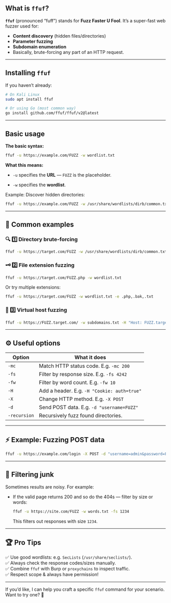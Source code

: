 ## What is `ffuf`?

**`ffuf`** (pronounced “fuff”) stands for **Fuzz Faster U Fool**. It’s a super-fast web fuzzer used for:
- **Content discovery** (hidden files/directories)
- **Parameter fuzzing**
- **Subdomain enumeration**
- Basically, brute-forcing any part of an HTTP request.

---

## Installing `ffuf`

If you haven’t already:

```bash
# On Kali Linux
sudo apt install ffuf

# Or using Go (most common way)
go install github.com/ffuf/ffuf/v2@latest
```

---

## Basic usage

**The basic syntax:**

```bash
ffuf -u https://example.com/FUZZ -w wordlist.txt
```

**What this means:**

- `-u` specifies the **URL** — `FUZZ` is the placeholder.
    
- `-w` specifies the **wordlist**.
    

Example: Discover hidden directories:

```bash
ffuf -u https://example.com/FUZZ -w /usr/share/wordlists/dirb/common.txt
```

---

## 🧩 Common examples

### 🔍 1️⃣ Directory brute-forcing

```bash
ffuf -u https://target.com/FUZZ -w /usr/share/wordlists/dirb/common.txt
```

### 🗝️ 2️⃣ File extension fuzzing

```bash
ffuf -u https://target.com/FUZZ.php -w wordlist.txt
```

Or try multiple extensions:

```bash
ffuf -u https://target.com/FUZZ -w wordlist.txt -e .php,.bak,.txt
```

### 🔎 3️⃣ Virtual host fuzzing

```bash
ffuf -u https://FUZZ.target.com/ -w subdomains.txt -H "Host: FUZZ.target.com"
```

---

## ⚙️ Useful options

|Option|What it does|
|---|---|
|`-mc`|Match HTTP status code. E.g. `-mc 200`|
|`-fs`|Filter by response size. E.g. `-fs 4242`|
|`-fw`|Filter by word count. E.g. `-fw 10`|
|`-H`|Add a header. E.g. `-H "Cookie: auth=true"`|
|`-X`|Change HTTP method. E.g. `-X POST`|
|`-d`|Send POST data. E.g. `-d "username=FUZZ"`|
|`-recursion`|Recursively fuzz found directories.|

---

## ⚡ Example: Fuzzing POST data

```bash
ffuf -u https://example.com/login -X POST -d "username=admin&password=FUZZ" -w passwords.txt
```

---

## 🧹 Filtering junk

Sometimes results are noisy. For example:

- If the valid page returns 200 and so do the 404s — filter by size or words:
    
    ```bash
    ffuf -u https://site.com/FUZZ -w words.txt -fs 1234
    ```
    
    This filters out responses with size `1234`.
    

---

## 🏆 Pro Tips

✅ Use good wordlists: e.g. `SecLists` (`/usr/share/seclists/`).  
✅ Always check the response codes/sizes manually.  
✅ Combine `ffuf` with Burp or `proxychains` to inspect traffic.  
✅ Respect scope & always have permission!

---

If you’d like, I can help you craft a specific `ffuf` command for your scenario. Want to try one? 🚀